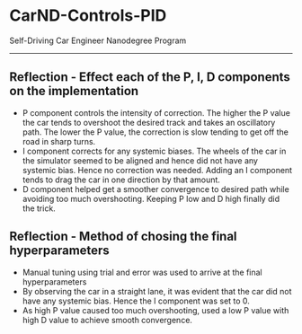 # CarND-Controls-PID
Self-Driving Car Engineer Nanodegree Program

---

## Reflection - Effect each of the P, I, D components on the implementation

* P component controls the intensity of correction.  The higher the P value the car tends to overshoot the desired track and takes an oscillatory path.  The lower the P value, the correction is slow tending to get off the road in sharp turns.
* I component corrects for any systemic biases.  The wheels of the car in the simulator seemed to be aligned and hence did not have any systemic bias.  Hence no correction was needed.  Adding an I component tends to drag the car in one direction by that amount.
* D component helped get a smoother convergence to desired path while avoiding too much overshooting.  Keeping P low and D high finally did the trick.


## Reflection - Method of chosing the final hyperparameters

* Manual tuning using trial and error was used to arrive at the final hyperparameters
* By observing the car in a straight lane, it was evident that the car did not have any systemic bias.  Hence the I component was set to 0.
* As high P value caused too much overshooting, used a low P value with high D value to achieve smooth convergence.
